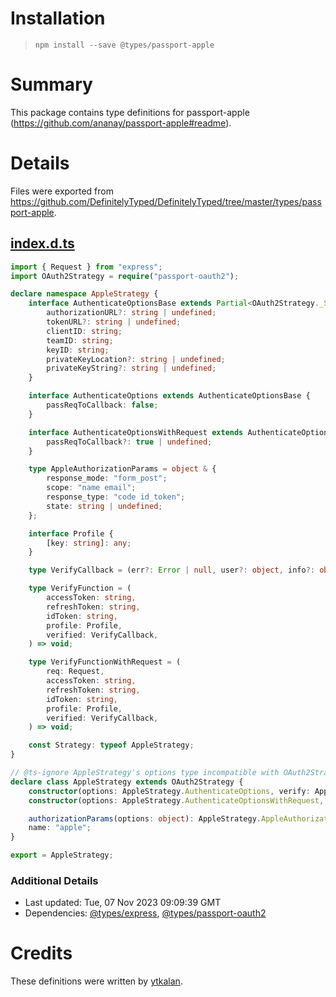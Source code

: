 # Installation
> `npm install --save @types/passport-apple`

# Summary
This package contains type definitions for passport-apple (https://github.com/ananay/passport-apple#readme).

# Details
Files were exported from https://github.com/DefinitelyTyped/DefinitelyTyped/tree/master/types/passport-apple.
## [index.d.ts](https://github.com/DefinitelyTyped/DefinitelyTyped/tree/master/types/passport-apple/index.d.ts)
````ts
import { Request } from "express";
import OAuth2Strategy = require("passport-oauth2");

declare namespace AppleStrategy {
    interface AuthenticateOptionsBase extends Partial<OAuth2Strategy._StrategyOptionsBase> {
        authorizationURL?: string | undefined;
        tokenURL?: string | undefined;
        clientID: string;
        teamID: string;
        keyID: string;
        privateKeyLocation?: string | undefined;
        privateKeyString?: string | undefined;
    }

    interface AuthenticateOptions extends AuthenticateOptionsBase {
        passReqToCallback: false;
    }

    interface AuthenticateOptionsWithRequest extends AuthenticateOptionsBase {
        passReqToCallback?: true | undefined;
    }

    type AppleAuthorizationParams = object & {
        response_mode: "form_post";
        scope: "name email";
        response_type: "code id_token";
        state: string | undefined;
    };

    interface Profile {
        [key: string]: any;
    }

    type VerifyCallback = (err?: Error | null, user?: object, info?: object) => void;

    type VerifyFunction = (
        accessToken: string,
        refreshToken: string,
        idToken: string,
        profile: Profile,
        verified: VerifyCallback,
    ) => void;

    type VerifyFunctionWithRequest = (
        req: Request,
        accessToken: string,
        refreshToken: string,
        idToken: string,
        profile: Profile,
        verified: VerifyCallback,
    ) => void;

    const Strategy: typeof AppleStrategy;
}

// @ts-ignore AppleStrategy's options type incompatible with OAuth2Strategy's options type
declare class AppleStrategy extends OAuth2Strategy {
    constructor(options: AppleStrategy.AuthenticateOptions, verify: AppleStrategy.VerifyFunction);
    constructor(options: AppleStrategy.AuthenticateOptionsWithRequest, verify: AppleStrategy.VerifyFunctionWithRequest);

    authorizationParams(options: object): AppleStrategy.AppleAuthorizationParams;
    name: "apple";
}

export = AppleStrategy;

````

### Additional Details
 * Last updated: Tue, 07 Nov 2023 09:09:39 GMT
 * Dependencies: [@types/express](https://npmjs.com/package/@types/express), [@types/passport-oauth2](https://npmjs.com/package/@types/passport-oauth2)

# Credits
These definitions were written by [ytkalan](https://github.com/atomyyyy).
